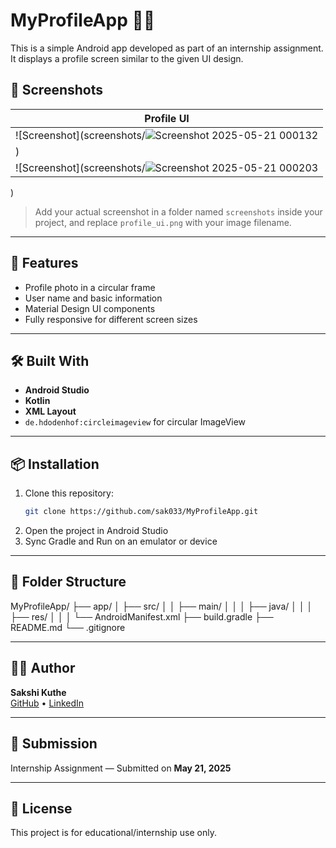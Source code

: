 # MyProfileApp 👤📱

This is a simple Android app developed as part of an internship assignment. It displays a profile screen similar to the given UI design.

## 📸 Screenshots

| Profile UI |
|------------|
| ![Screenshot](screenshots/![Screenshot 2025-05-21 000132](https://github.com/user-attachments/assets/a58defc6-34ad-4000-9cd3-0333a76ff2b3)
) |
|  ![Screenshot](screenshots/![Screenshot 2025-05-21 000203](https://github.com/user-attachments/assets/b205e161-c1f2-43ef-8a31-95e189da6976)
)

> Add your actual screenshot in a folder named `screenshots` inside your project, and replace `profile_ui.png` with your image filename.

---

## 🚀 Features

- Profile photo in a circular frame
- User name and basic information
- Material Design UI components
- Fully responsive for different screen sizes

---

## 🛠️ Built With

- **Android Studio**
- **Kotlin**
- **XML Layout**
- `de.hdodenhof:circleimageview` for circular ImageView

---

## 📦 Installation

1. Clone this repository:
    ```bash
    git clone https://github.com/sak033/MyProfileApp.git
    ```
2. Open the project in Android Studio
3. Sync Gradle and Run on an emulator or device

---

## 📁 Folder Structure

MyProfileApp/
├── app/
│ ├── src/
│ │ ├── main/
│ │ │ ├── java/
│ │ │ ├── res/
│ │ │ └── AndroidManifest.xml
├── build.gradle
├── README.md
└── .gitignore


---

## 🙋‍♀️ Author

**Sakshi Kuthe**  
[GitHub](https://github.com/sak033) • [LinkedIn](https://www.linkedin.com/in/your-link)

---

## 📅 Submission

Internship Assignment — Submitted on **May 21, 2025**

---

## 📝 License

This project is for educational/internship use only.

